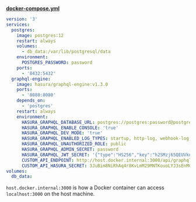 **[docker-compose.yml](/docker-compose.yml)**

```yml
version: '3'
services:
  postgres:
    image: postgres:12
    restart: always
    volumes:
      - db_data:/var/lib/postgresql/data
    environment:
      POSTGRES_PASSWORD: password
    ports:
      - '8432:5432'
  graphql-engine:
    image: hasura/graphql-engine:v1.3.0
    ports:
      - '8080:8080'
    depends_on:
      - 'postgres'
    restart: always
    environment:
      HASURA_GRAPHQL_DATABASE_URL: postgres://postgres:password@postgres:5432/postgres
      HASURA_GRAPHQL_ENABLE_CONSOLE: 'true'
      HASURA_GRAPHQL_DEV_MODE: 'true'
      HASURA_GRAPHQL_ENABLED_LOG_TYPES: startup, http-log, webhook-log, websocket-log, query-log
      HASURA_GRAPHQL_UNAUTHORIZED_ROLE: public
      HASURA_GRAPHQL_ADMIN_SECRET: password
      HASURA_GRAPHQL_JWT_SECRET: '{"type":"HS256","key":"h2SMzj65QEUVknKFNXKup8oFf5wUftY9H8QsNkGRihVF4KMHz3"}'
      CUSTOM_API_ENDPOINT: http://host.docker.internal:3000/api/graphql
      CUSTOM_API_HASURA_SECRET: 3JuBim8NiRhAq4r8KvLmM29MNTKouoLYJ3sEnMCUdCEV4imZuT
volumes:
  db_data:

```

<!-- nocomment -->

`host.docker.internal:3000` is how a Docker container can access `localhost:3000` on the host machine.
